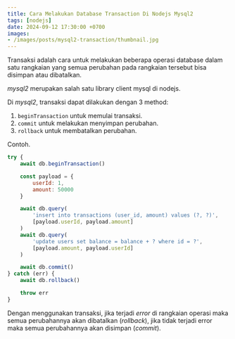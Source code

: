 ```yaml
---
title: Cara Melakukan Database Transaction Di Nodejs Mysql2
tags: [nodejs]
date: 2024-09-12 17:30:00 +0700
images:
- /images/posts/mysql2-transaction/thumbnail.jpg
---
```


Transaksi adalah cara untuk melakukan beberapa operasi database dalam satu rangkaian yang semua perubahan pada rangkaian tersebut bisa disimpan atau dibatalkan.

<!--more-->

*mysql2* merupakan salah satu library client mysql di nodejs.

Di *mysql2*, transaksi dapat dilakukan dengan 3 method:

1. `beginTransaction` untuk memulai transaksi.
2. `commit` untuk melakukan menyimpan perubahan.
3. `rollback` untuk membatalkan perubahan.

Contoh.

```js
try {
    await db.beginTransaction()

    const payload = {
        userId: 1,
        amount: 50000
    }

    await db.query(
        'insert into transactions (user_id, amount) values (?, ?)',
        [payload.userId, payload.amount]
    )
    await db.query(
        'update users set balance = balance + ? where id = ?',
        [payload.amount, payload.userId]
    )

    await db.commit()
} catch (err) {
    await db.rollback()

    throw err
}
```

Dengan menggunakan transaksi, jika terjadi *error* di rangkaian operasi maka semua perubahannya akan dibatalkan (*rollback*), jika tidak terjadi error maka semua perubahannya akan disimpan (*commit*). 